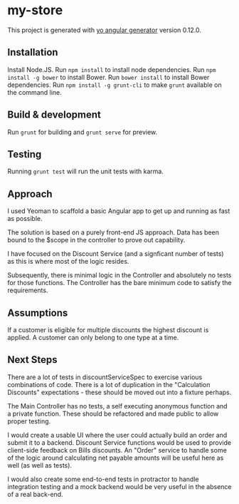# my-store

This project is generated with [yo angular generator](https://github.com/yeoman/generator-angular)
version 0.12.0.

## Installation

Install Node.JS.
Run `npm install` to install node dependencies.
Run `npm install -g bower` to install Bower.
Run `bower install` to install Bower dependencies.
Run `npm install -g grunt-cli` to make `grunt` available on the command line.

## Build & development

Run `grunt` for building and `grunt serve` for preview.

## Testing

Running `grunt test` will run the unit tests with karma.

## Approach

I used Yeoman to scaffold a basic Angular app to get up and running as fast as possible.

The solution is based on a purely front-end JS approach.  Data has been bound to the $scope in the controller to prove out capability.

I have focused on the Discount Service (and a signficant number of tests) as this is where most of the logic resides.

Subsequently, there is minimal logic in the Controller and absolutely no tests for those functions.  The Controller has the bare minimum code to satisfy the requirements.

## Assumptions

If a customer is eligible for multiple discounts the highest discount is applied.
A customer can only belong to one type at a time.

## Next Steps

There are a lot of tests in discountServiceSpec to exercise various combinations of code.  There is a lot of duplication in the "Calculation Discounts" expectations - these should be moved out into a fixture perhaps.

The Main Controller has no tests, a self executing anonymous function and a private function.  These should be refactored and made public to allow proper testing.

I would create a usable UI where the user could actually build an order and submit it to a backend.  Discount Service functions would be used to provide client-side feedback on Bills discounts.
An "Order" service to handle some of the logic around calculating net payable amounts will be useful here as well (as well as tests).

I would also create some end-to-end tests in protractor to handle integration testing and a mock backend would be very useful in the absence of a real back-end.